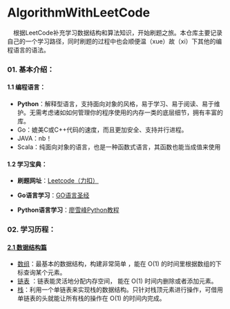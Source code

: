# AlgorithmWithLeetCode
&#8195;根据LeetCode补充学习数据结构和算法知识，开始刷题之旅。本仓库主要记录自己的一个学习路径，同时刷题的过程中也会顺便温（xue）故（xi）下其他的编程语言的语法。

### 01. 基本介绍：

#### 1.1 编程语言：

- **Python**：解释型语言，支持面向对象的风格，易于学习、易于阅读、易于维护。无需考虑诸如如何管理你的程序使用的内存一类的底层细节，拥有丰富的库。
- Go：媲美C或C++代码的速度，而且更加安全、支持并行进程。
- JAVA：nb！
- Scala：纯面向对象的语言，也是一种函数式语言，其函数也能当成值来使用

#### 1.2 学习宝典：

- **刷题网址**：[Leetcode（力扣）](https://leetcode-cn.com/)

- **Go语言学习**：[GO语言圣经](https://books.studygolang.com/gopl-zh/)
- **Python语言学习**：[廖雪峰Python教程](https://www.liaoxuefeng.com/wiki/1016959663602400/1016959735620448)

### 02. 学习历程：

#### [2.1 数据结构篇](https://github.com/moonlighf/AlgorithmWithLeetCode/tree/master/DataStructure)

- [数组](https://github.com/moonlighf/AlgorithmWithLeetCode/tree/master/DataStructure#01-数组array)：最基本的数据结构，构建非常简单 ，能在 O(1) 的时间里根据数组的下标查询某个元素。
- [链表](https://github.com/moonlighf/AlgorithmWithLeetCode/tree/master/DataStructure#02-链表linkedlist) ：链表能灵活地分配内存空间， 能在 O(1) 时间内删除或者添加元素。
- [栈]( [https://github.com/moonlighf/AlgorithmWithLeetCode/tree/master/DataStructure#03-%E6%A0%88stack](https://github.com/moonlighf/AlgorithmWithLeetCode/tree/master/DataStructure#03-栈stack) )：利用一个单链表来实现栈的数据结构。只针对栈顶元素进行操作，可借用单链表的头就能让所有栈的操作在 O(1) 的时间内完成。


